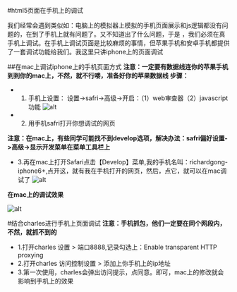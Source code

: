 #html5页面在手机上的调试

我们经常会遇到类似如：电脑上的模拟器上模拟的手机页面展示和js逻辑都没有问题的，在到了手机上就有问题了。又不知道出了什么问题，于是 ，我们必须在真手机上调试。在手机上调试页面是比较麻烦的事情，但苹果手机和安卓手机都提供了一套调试功能给我们。我这里只讲iphone上的页面调试


##在mac上调试iphone上的手机页面方式
**注意：一定要有数据线连你的苹果手机到到你的mac上，不然，就不行喽，准备好你的苹果数据线**
**步骤：**
* 1.  手机上设置：  设置->safri->高级->开启：（1）web审查器（2）javascript功能
![alt](https://github.com/richardgong1987/OpenSource/blob/master/javascript/webappdebugger/iphoneset.PNG)

* 2.  用手机safri打开你想调试的网页

**注意：在mac上，有些同学可能找不到develop选项，解决办法：safri偏好设置->高级->显示开发菜单在菜单工具栏上**
* 3.再在mac上打开Safari点击【Develop】菜单,我的手机名叫：richardgong-iphone6+,点开这，就有我在手机打开的网页，然后，点它，就可以在mac调试了
![alt](https://github.com/richardgong1987/OpenSource/blob/master/javascript/webappdebugger/mac.png)

**在mac上的调试效果**

![alt](https://github.com/richardgong1987/OpenSource/blob/master/javascript/webappdebugger/deb.png)



#结合charles进行手机上页面调试
**注意：手机抓包，他们一定要在同个网段内，不然，就抓不到的**
* 1.打开charles 设置 > 端口8888,记录勾选上：Enable transparent HTTP proxying
* 2.打开charles 访问控制设置 > 添加上你手机上的ip地址
* 3.第一次使用，charles会弹出访问提示，点同意。即可，mac上的修改就会影响到手机上的效果



